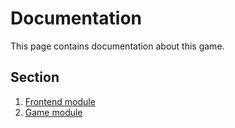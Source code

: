 # Documentation
This page contains documentation about this game.
## Section
1. <a href="Frontend.md">Frontend module</a>
2. <a href="Game.md">Game module</a>